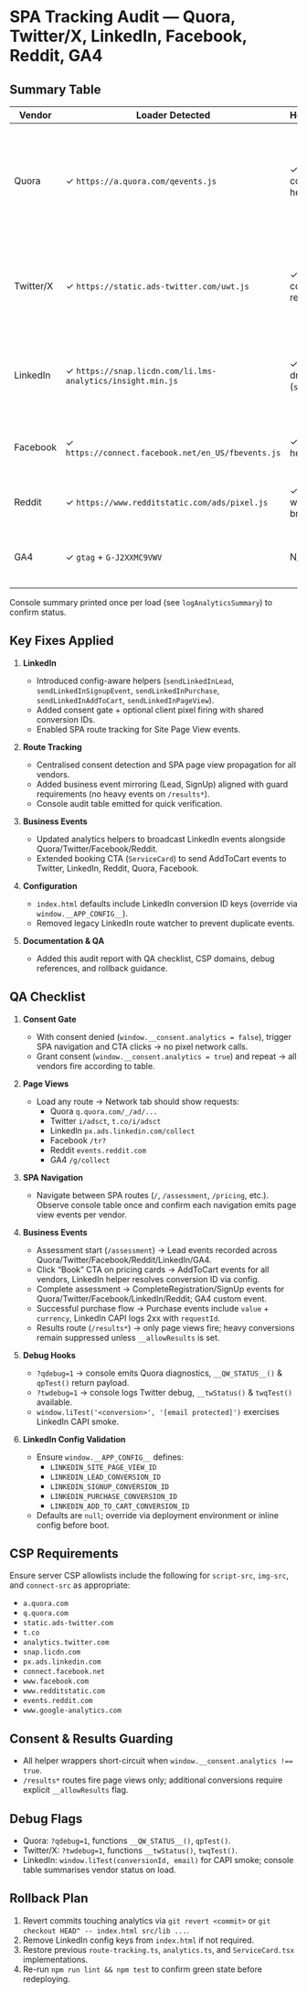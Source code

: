 # SPA Tracking Audit — Quora, Twitter/X, LinkedIn, Facebook, Reddit, GA4

## Summary Table

| Vendor      | Loader Detected | Helper/Wrapper | SPA Page View | Business Events | Fixes & Notes |
|-------------|-----------------|----------------|---------------|-----------------|---------------|
| Quora       | ✓ `https://a.quora.com/qevents.js` | ✓ `qpTrack` consent-gated helper | ✓ via `trackRouteChange` | GenerateLead, AddToCart, Purchase, CompleteRegistration, Results guarded | Added config-aware lead mirroring + SPA router integration; debug hooks `?qdebug=1`, `__QW_STATUS__()`, `qpTest()` validated |
| Twitter/X   | ✓ `https://static.ads-twitter.com/uwt.js` | ✓ `twqTrack` consent guard + results gate | ✓ via `sendTwitterPageView` | Lead, AddToCart, Purchase, SignUp, Results guarded | Confirmed debug hooks `?twdebug=1`, `__twStatus()`, `twqTest()`; SPA route + event mapping repaired |
| LinkedIn    | ✓ `https://snap.licdn.com/li.lms-analytics/insight.min.js` | ✓ Config-driven helpers (`sendLinkedIn*`) | ✓ Site Page View via config + consent | Lead, Signup, Purchase, AddToCart (config opt-in) | Added conversion ID config keys + client/server bridge; CAPI guard respects consent |
| Facebook    | ✓ `https://connect.facebook.net/en_US/fbevents.js` | ✓ `fbTrack` helper | ✓ via route tracker | Lead, CompleteRegistration, Purchase, AddToCart | Route tracker mirrors key events; DPA payload preserved |
| Reddit      | ✓ `https://www.redditstatic.com/ads/pixel.js` | ✓ `rdtTrack` wrapper + CAPI bridge | ✓ via route tracker | PageVisit, Lead, SignUp, AddToCart | SPA router unified; honours consent before client pixel |
| GA4         | ✓ `gtag` + `G-J2XXMC9VWV` | N/A | ✓ `gtag('config', …)` | Page view, generate_lead, sign_up | Added route-driven page_path + milestone events |

Console summary printed once per load (see `logAnalyticsSummary`) to confirm status.

## Key Fixes Applied

1. **LinkedIn**
   - Introduced config-aware helpers (`sendLinkedInLead`, `sendLinkedInSignupEvent`, `sendLinkedInPurchase`, `sendLinkedInAddToCart`, `sendLinkedInPageView`).
   - Added consent gate + optional client pixel firing with shared conversion IDs.
   - Enabled SPA route tracking for Site Page View events.

2. **Route Tracking**
   - Centralised consent detection and SPA page view propagation for all vendors.
   - Added business event mirroring (Lead, SignUp) aligned with guard requirements (no heavy events on `/results*`).
   - Console audit table emitted for quick verification.

3. **Business Events**
   - Updated analytics helpers to broadcast LinkedIn events alongside Quora/Twitter/Facebook/Reddit.
   - Extended booking CTA (`ServiceCard`) to send AddToCart events to Twitter, LinkedIn, Reddit, Quora, Facebook.

4. **Configuration**
   - `index.html` defaults include LinkedIn conversion ID keys (override via `window.__APP_CONFIG__`).
   - Removed legacy LinkedIn route watcher to prevent duplicate events.

5. **Documentation & QA**
   - Added this audit report with QA checklist, CSP domains, debug references, and rollback guidance.

## QA Checklist

1. **Consent Gate**
   - With consent denied (`window.__consent.analytics = false`), trigger SPA navigation and CTA clicks → no pixel network calls.
   - Grant consent (`window.__consent.analytics = true`) and repeat → all vendors fire according to table.

2. **Page Views**
   - Load any route → Network tab should show requests:
     - Quora `q.quora.com/_/ad/...`
     - Twitter `i/adsct`, `t.co/i/adsct`
     - LinkedIn `px.ads.linkedin.com/collect`
     - Facebook `/tr?`
     - Reddit `events.reddit.com`
     - GA4 `/g/collect`

3. **SPA Navigation**
   - Navigate between SPA routes (`/`, `/assessment`, `/pricing`, etc.). Observe console table once and confirm each navigation emits page view events per vendor.

4. **Business Events**
   - Assessment start (`/assessment`) → Lead events recorded across Quora/Twitter/Facebook/Reddit/LinkedIn/GA4.
   - Click “Book” CTA on pricing cards → AddToCart events for all vendors, LinkedIn helper resolves conversion ID via config.
   - Complete assessment → CompleteRegistration/SignUp events for Quora/Twitter/Facebook/LinkedIn/Reddit; GA4 custom event.
   - Successful purchase flow → Purchase events include `value` + `currency`, LinkedIn CAPI logs 2xx with `requestId`.
   - Results route (`/results*`) → only page views fire; heavy conversions remain suppressed unless `__allowResults` is set.

5. **Debug Hooks**
   - `?qdebug=1` → console emits Quora diagnostics, `__QW_STATUS__()` & `qpTest()` return payload.
   - `?twdebug=1` → console logs Twitter debug, `__twStatus()` & `twqTest()` available.
   - `window.liTest('<conversion>', '[email protected]')` exercises LinkedIn CAPI smoke.

6. **LinkedIn Config Validation**
   - Ensure `window.__APP_CONFIG__` defines:
     - `LINKEDIN_SITE_PAGE_VIEW_ID`
     - `LINKEDIN_LEAD_CONVERSION_ID`
     - `LINKEDIN_SIGNUP_CONVERSION_ID`
     - `LINKEDIN_PURCHASE_CONVERSION_ID`
     - `LINKEDIN_ADD_TO_CART_CONVERSION_ID`
   - Defaults are `null`; override via deployment environment or inline config before boot.

## CSP Requirements

Ensure server CSP allowlists include the following for `script-src`, `img-src`, and `connect-src` as appropriate:

- `a.quora.com`
- `q.quora.com`
- `static.ads-twitter.com`
- `t.co`
- `analytics.twitter.com`
- `snap.licdn.com`
- `px.ads.linkedin.com`
- `connect.facebook.net`
- `www.facebook.com`
- `www.redditstatic.com`
- `events.reddit.com`
- `www.google-analytics.com`

## Consent & Results Guarding

- All helper wrappers short-circuit when `window.__consent.analytics !== true`.
- `/results*` routes fire page views only; additional conversions require explicit `__allowResults` flag.

## Debug Flags

- Quora: `?qdebug=1`, functions `__QW_STATUS__()`, `qpTest()`.
- Twitter/X: `?twdebug=1`, functions `__twStatus()`, `twqTest()`.
- LinkedIn: `window.liTest(conversionId, email)` for CAPI smoke; console table summarises vendor status on load.

## Rollback Plan

1. Revert commits touching analytics via `git revert <commit>` or `git checkout HEAD^ -- index.html src/lib ...`.
2. Remove LinkedIn config keys from `index.html` if not required.
3. Restore previous `route-tracking.ts`, `analytics.ts`, and `ServiceCard.tsx` implementations.
4. Re-run `npm run lint && npm test` to confirm green state before redeploying.

